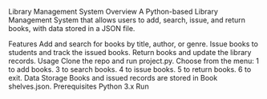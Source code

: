 Library Management System
Overview
A Python-based Library Management System that allows users to add, search, issue, and return books, with data stored in a JSON file.

Features
Add and search for books by title, author, or genre.
Issue books to students and track the issued books.
Return books and update the library records.
Usage
Clone the repo and run project.py.
Choose from the menu:
1 to add books.
3 to search books.
4 to issue books.
5 to return books.
6 to exit.
Data Storage
Books and issued records are stored in Book shelves.json.
Prerequisites
Python 3.x
Run
